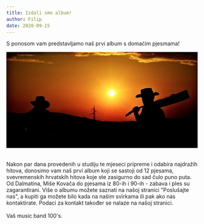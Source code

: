 ```yaml
---
title: Izdali smo album!
author: Filip
date: 2020-09-15
---
```


S ponosom vam predstavljamo naš prvi album s domaćim pjesmama!

![](../images/blog3.jpg)


<br>Nakon par dana provedenih u studiju te mjeseci pripreme i odabira najdražih hitova, donosimo vam naš prvi album koji se sastoji od 12 pjesama, svevremenskih hrvatskih hitova koje ste zasigurno do sad čulo puno puta. Od Dalmatina, Miše Kovača do pjesama iz 80-ih i 90-ih - zabava i ples su zagarantirani. Više o albumu možete saznati na našoj stranici "Poslušajte nas", a kupiti ga možete bilo kada na našim svirkama ili pak ako nas kontaktirate. Podaci za kontakt također se nalaze na našoj stranici.<br><br>
Vaš music band 100's. <br><br>